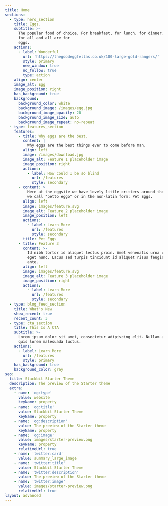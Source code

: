 ```yaml
---
title: Home
sections:
  - type: hero_section
    title: Eggs.
    subtitle: >-
      The popular food of choice. For breakfast, for lunch, for dinner, Eggs are
      for all and all are for
      eggs.                                                                                                                                                                                   
    actions:
      - label: Wonderful
        url: 'https://thegoodeggfellas.co.uk/180-large-gold-rangers/'
        style: primary
        new_window: true
        no_follow: true
        type: action
    align: center
    image_alt: Egg
    image_position: right
    has_background: true
    background:
      background_color: white
      background_image: /images/egg.jpg
      background_image_opacity: 20
      background_image_size: auto
      background_image_repeat: no-repeat
  - type: features_section
    features:
      - title: Why eggs are the best.
        content: |
          Why eggs are the best things ever to come before man.
        align: left
        image: /images/download.jpg
        image_alt: Feature 1 placeholder image
        image_position: right
        actions:
          - label: How could I be so blind
            url: /features
            style: secondary
      - content: >
          Here at the eggsite we have lovely little critters around the studio
          we call "petto eggo" or in the non-latin form: Pet Eggs.
        align: left
        image: images/feature.svg
        image_alt: Feature 2 placeholder image
        image_position: left
        actions:
          - label: Learn More
            url: /features
            style: secondary
        title: Pet Eggs
      - title: Feature 3
        content: >-
          Id nibh tortor id aliquet lectus proin. Amet venenatis urna cursus
          eget nunc. Lacus sed turpis tincidunt id aliquet risus feugiat in
          ante.
        align: left
        image: images/feature.svg
        image_alt: Feature 3 placeholder image
        image_position: right
        actions:
          - label: Learn More
            url: /features
            style: secondary
  - type: blog_feed_section
    title: What's New
    show_recent: true
    recent_count: 3
  - type: cta_section
    title: This Is A CTA
    subtitle: >-
      Lorem ipsum dolor sit amet, consectetur adipiscing elit. Nullam a metus
      quis lorem malesuada luctus.
    actions:
      - label: Learn More
        url: /features
        style: primary
    has_background: true
    background_color: gray
seo:
  title: Stackbit Starter Theme
  description: The preview of the Starter theme
  extra:
    - name: 'og:type'
      value: website
      keyName: property
    - name: 'og:title'
      value: Stackbit Starter Theme
      keyName: property
    - name: 'og:description'
      value: The preview of the Starter theme
      keyName: property
    - name: 'og:image'
      value: images/starter-preview.png
      keyName: property
      relativeUrl: true
    - name: 'twitter:card'
      value: summary_large_image
    - name: 'twitter:title'
      value: Stackbit Starter Theme
    - name: 'twitter:description'
      value: The preview of the Starter theme
    - name: 'twitter:image'
      value: images/starter-preview.png
      relativeUrl: true
layout: advanced
---
```


